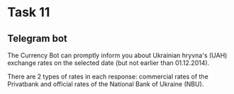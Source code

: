 # Task 11

## Telegram bot

The Currency Bot can promptly inform you about Ukrainian hryvna's (UAH) exchange rates on the selected date (but not earlier than 01.12.2014).

There are 2 types of rates in each response: commercial rates of the Privatbank and official rates of the National Bank of Ukraine (NBU).